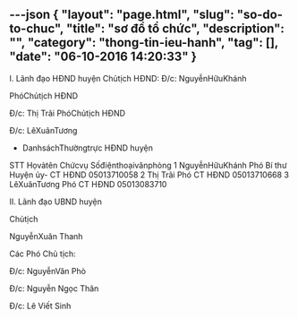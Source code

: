 ---json
{
    "layout": "page.html",
    "slug": "so-do-to-chuc",
    "title": "sơ đồ tổ chức",
    "description": "",
    "category": "thong-tin-ieu-hanh",
    "tag": [],
    "date": "06-10-2016 14:20:33"
}
---
I. Lãnh đạo HĐND huyện
Chủtịch HĐND: Đ/c: NguyễnHữuKhánh

PhóChủtịch HĐND








Đ/c: Thị Trãi
	PhóChủtịch HĐND
 
Đ/c: LêXuânTương
- DanhsáchThườngtrực HĐND huyện 

STT	Họvàtên	Chứcvụ	Sốđiệnthoạivănphòng
1	NguyễnHữuKhánh	Phó Bí thư Huyện ủy- CT HĐND	05013710058
2	Thị Trãi	Phó CT HĐND	05013710668
3	LêXuânTương	Phó CT HĐND	05013083710
 















II. Lãnh đạo UBND huyện

Chủtịch

 

NguyễnXuân Thanh

Các Phó Chủ tịch:
 

Đ/c: NguyễnVăn Phò	 

Đ/c: Nguyễn Ngọc Thân	 

Đ/c: Lê Viết Sinh